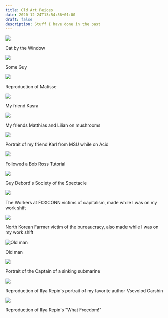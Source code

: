 ```yaml
---
title: Old Art Peices
date: 2020-12-24T13:54:56+01:00
draft: false
description: Stuff I have done in the past
---
```

![](/img/img_7204.jpg)

Cat by the Window



![](/img/img_7206.jpg)

Some Guy



![](/img/img_7203.jpg)

Reproduction of Matisse

![](/img/img_7210.jpg)

My friend Kasra



![](/img/img_7200.jpg)

My friends Matthias and Lilian on mushrooms



![](/img/img_7207.jpg)

Portrait of my friend Karl from MSU while on Acid



![](/img/img_7198.jpg)

Followed a Bob Ross Tutorial



![](/img/img_7199.jpg)

Guy Debord's Society of the Spectacle



![](/img/img_7202.jpg)

The Workers at FOXCONN victims of capitalism, made while I was on my work shift



![](/img/img_7209.jpg)

North Korean Farmer victim of the bureaucracy,  also made while I was on my work shift



![](/img/IMG_0911.jpg "Old man")

Old man



![](/img/IMG_0717.jpg)

Portrait of the Captain of a sinking submarine



![](/img/IMG_0088.jpg)

Reproduction of Ilya Repin's portrait of my favorite author Vsevolod Garshin



![](/img/IMG_1412.jpg)

Reproduction of Ilya Repin's "What Freedom!"
